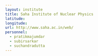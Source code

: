 ```yaml
---
layout: institute
title: Saha Institute of Nuclear Physics
latitude:
longitude:
url: http://www.saha.ac.in/web/
personnel:
  - pratikmajumdar
  - subirsarkar
  - suchandradutta
---
```


